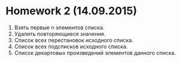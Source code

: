 ﻿Homework 2 (14.09.2015)
=======================

1. Взять первые n элементов списка.
2. Удалить повторяющиеся значения.
3. Список всех перестановок исходного списка.
4. Список всех подсписков исходного списка.
5. Список декартовых произведений элементов данного списка.